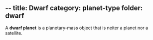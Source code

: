 --
title: Dwarf
category: planet-type
folder: dwarf
---

A **dwarf planet** is a planetary-mass object that is neiter a planet nor a satellite.